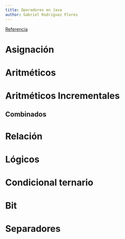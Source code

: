 ```yaml
---
title: Operadores en Java
author: Gabriel Rodríguez Flores
---
```


[Referencia](https://www.arkaitzgarro.com/java/capitulo-4.html)

# Asignación

# Aritméticos

# Aritméticos Incrementales

## Combinados

# Relación

# Lógicos

# Condicional ternario

# Bit

# Separadores